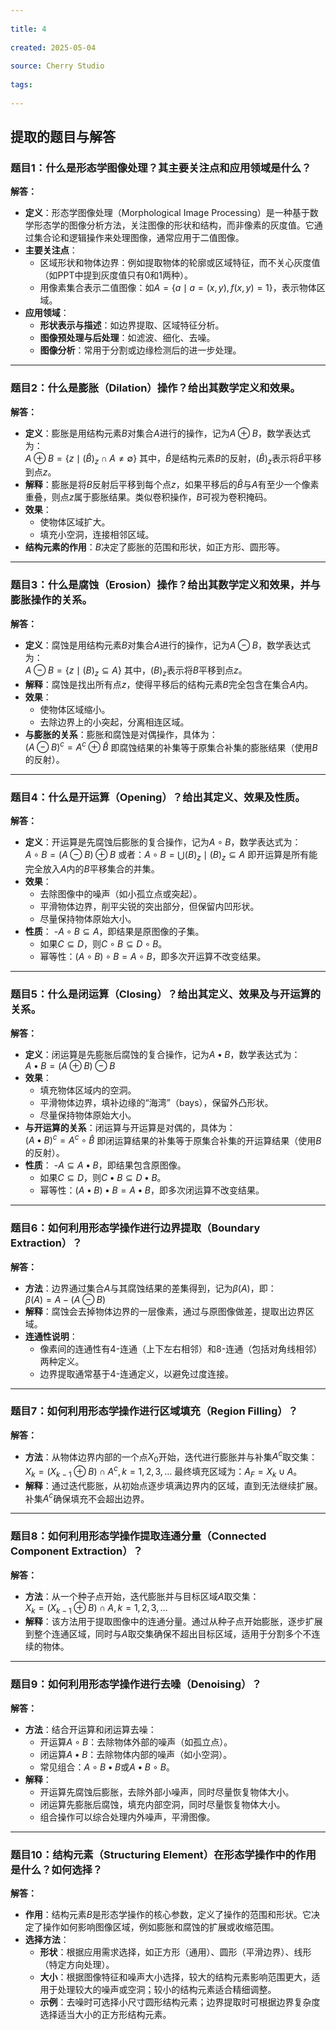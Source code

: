 ```yaml
---
      
title: 4
      
created: 2025-05-04
      
source: Cherry Studio
      
tags: 
      
---
```


## 提取的题目与解答

### 题目1：什么是形态学图像处理？其主要关注点和应用领域是什么？
**解答：**
- **定义**：形态学图像处理（Morphological Image Processing）是一种基于数学形态学的图像分析方法，关注图像的形状和结构，而非像素的灰度值。它通过集合论和逻辑操作来处理图像，通常应用于二值图像。
- **主要关注点**：
  - 区域形状和物体边界：例如提取物体的轮廓或区域特征，而不关心灰度值（如PPT中提到灰度值只有0和1两种）。
  - 用像素集合表示二值图像：如$A = \{a \mid a=(x,y), f(x,y)=1\}$，表示物体区域。
- **应用领域**：
  - **形状表示与描述**：如边界提取、区域特征分析。
  - **图像预处理与后处理**：如滤波、细化、去噪。
  - **图像分析**：常用于分割或边缘检测后的进一步处理。

---

### 题目2：什么是膨胀（Dilation）操作？给出其数学定义和效果。
**解答：**
- **定义**：膨胀是用结构元素$B$对集合$A$进行的操作，记为$A \oplus B$，数学表达式为：  
$A \oplus B = \{z \mid (\hat{B})_z \cap A \neq \emptyset\}$
  其中，$\hat{B}$是结构元素$B$的反射，$(\hat{B})_z$表示将$\hat{B}$平移到点$z$。
- **解释**：膨胀是将$B$反射后平移到每个点$z$，如果平移后的$\hat{B}$与$A$有至少一个像素重叠，则点$z$属于膨胀结果。类似卷积操作，$B$可视为卷积掩码。
- **效果**：
  - 使物体区域扩大。
  - 填充小空洞，连接相邻区域。
- **结构元素的作用**：$B$决定了膨胀的范围和形状，如正方形、圆形等。

---

### 题目3：什么是腐蚀（Erosion）操作？给出其数学定义和效果，并与膨胀操作的关系。
**解答：**
- **定义**：腐蚀是用结构元素$B$对集合$A$进行的操作，记为$A \ominus B$，数学表达式为：  
$A \ominus B = \{z \mid (B)_z \subseteq A\}$
  其中，$(B)_z$表示将$B$平移到点$z$。
- **解释**：腐蚀是找出所有点$z$，使得平移后的结构元素$B$完全包含在集合$A$内。
- **效果**：
  - 使物体区域缩小。
  - 去除边界上的小突起，分离相连区域。
- **与膨胀的关系**：膨胀和腐蚀是对偶操作，具体为：  
$(A \ominus B)^c = A^c \oplus \hat{B}$
  即腐蚀结果的补集等于原集合补集的膨胀结果（使用$B$的反射）。

---

### 题目4：什么是开运算（Opening）？给出其定义、效果及性质。
**解答：**
- **定义**：开运算是先腐蚀后膨胀的复合操作，记为$A \circ B$，数学表达式为：  
$A \circ B = (A \ominus B) \oplus B$
  或者：$A \circ B = \bigcup (B)_z \mid (B)_z \subseteq A$
  即开运算是所有能完全放入$A$内的$B$平移集合的并集。
- **效果**：
  - 去除图像中的噪声（如小孤立点或突起）。
  - 平滑物体边界，削平尖锐的突出部分，但保留内凹形状。
  - 尽量保持物体原始大小。
- **性质**：
  -$A \circ B \subseteq A$，即结果是原图像的子集。
  - 如果$C \subseteq D$，则$C \circ B \subseteq D \circ B$。
  - 幂等性：$(A \circ B) \circ B = A \circ B$，即多次开运算不改变结果。

---

### 题目5：什么是闭运算（Closing）？给出其定义、效果及与开运算的关系。
**解答：**
- **定义**：闭运算是先膨胀后腐蚀的复合操作，记为$A \bullet B$，数学表达式为：  
$A \bullet B = (A \oplus B) \ominus B$
- **效果**：
  - 填充物体区域内的空洞。
  - 平滑物体边界，填补边缘的“海湾”（bays），保留外凸形状。
  - 尽量保持物体原始大小。
- **与开运算的关系**：闭运算与开运算是对偶的，具体为：  
$(A \bullet B)^c = A^c \circ \hat{B}$
  即闭运算结果的补集等于原集合补集的开运算结果（使用$B$的反射）。
- **性质**：
  -$A \subseteq A \bullet B$，即结果包含原图像。
  - 如果$C \subseteq D$，则$C \bullet B \subseteq D \bullet B$。
  - 幂等性：$(A \bullet B) \bullet B = A \bullet B$，即多次闭运算不改变结果。

---

### 题目6：如何利用形态学操作进行边界提取（Boundary Extraction）？
**解答：**
- **方法**：边界通过集合$A$与其腐蚀结果的差集得到，记为$\beta(A)$，即：  
$\beta(A) = A - (A \ominus B)$
- **解释**：腐蚀会去掉物体边界的一层像素，通过与原图像做差，提取出边界区域。
- **连通性说明**：
  - 像素间的连通性有4-连通（上下左右相邻）和8-连通（包括对角线相邻）两种定义。
  - 边界提取通常基于4-连通定义，以避免过度连接。

---

### 题目7：如何利用形态学操作进行区域填充（Region Filling）？
**解答：**
- **方法**：从物体边界内部的一个点$X_0$开始，迭代进行膨胀并与补集$A^c$取交集：  
$X_k = (X_{k-1} \oplus B) \cap A^c, \, k=1,2,3,\dots$
  最终填充区域为：$A_F = X_k \cup A$。
- **解释**：通过迭代膨胀，从初始点逐步填满边界内的区域，直到无法继续扩展。补集$A^c$确保填充不会超出边界。

---

### 题目8：如何利用形态学操作提取连通分量（Connected Component Extraction）？
**解答：**
- **方法**：从一个种子点开始，迭代膨胀并与目标区域$A$取交集：  
$X_k = (X_{k-1} \oplus B) \cap A, \, k=1,2,3,\dots$
- **解释**：该方法用于提取图像中的连通分量。通过从种子点开始膨胀，逐步扩展到整个连通区域，同时与$A$取交集确保不超出目标区域，适用于分割多个不连续的物体。

---

### 题目9：如何利用形态学操作进行去噪（Denoising）？
**解答：**
- **方法**：结合开运算和闭运算去噪：
  - 开运算$A \circ B$：去除物体外部的噪声（如孤立点）。
  - 闭运算$A \bullet B$：去除物体内部的噪声（如小空洞）。
  - 常见组合：$A \circ B \bullet B$或$A \bullet B \circ B$。
- **解释**：
  - 开运算先腐蚀后膨胀，去除外部小噪声，同时尽量恢复物体大小。
  - 闭运算先膨胀后腐蚀，填充内部空洞，同时尽量恢复物体大小。
  - 组合操作可以综合处理内外噪声，平滑图像。

---

### 题目10：结构元素（Structuring Element）在形态学操作中的作用是什么？如何选择？
**解答：**
- **作用**：结构元素$B$是形态学操作的核心参数，定义了操作的范围和形状。它决定了操作如何影响图像区域，例如膨胀和腐蚀的扩展或收缩范围。
- **选择方法**：
  - **形状**：根据应用需求选择，如正方形（通用）、圆形（平滑边界）、线形（特定方向处理）。
  - **大小**：根据图像特征和噪声大小选择，较大的结构元素影响范围更大，适用于处理较大的噪声或空洞；较小的结构元素适合精细调整。
  - **示例**：去噪时可选择小尺寸圆形结构元素；边界提取时可根据边界复杂度选择适当大小的正方形结构元素。

